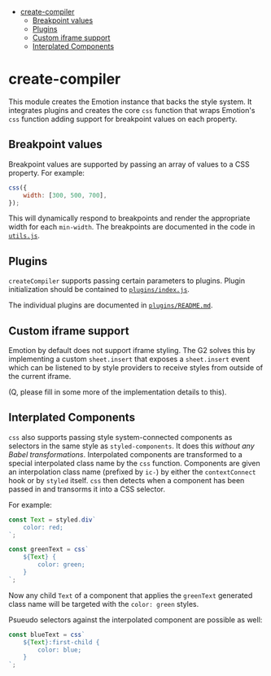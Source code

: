<!-- START doctoc generated TOC please keep comment here to allow auto update -->
<!-- DON'T EDIT THIS SECTION, INSTEAD RE-RUN doctoc TO UPDATE -->

-   [create-compiler](#create-compiler)
    -   [Breakpoint values](#breakpoint-values)
    -   [Plugins](#plugins)
    -   [Custom iframe support](#custom-iframe-support)
    -   [Interplated Components](#interplated-components)

<!-- END doctoc generated TOC please keep comment here to allow auto update -->

# create-compiler

This module creates the Emotion instance that backs the style system. It integrates plugins and creates the core `css` function that wraps Emotion's `css` function adding support for breakpoint values on each property.

## Breakpoint values

Breakpoint values are supported by passing an array of values to a CSS property. For example:

```js
css({
	width: [300, 500, 700],
});
```

This will dynamically respond to breakpoints and render the appropriate width for each `min-width`. The breakpoints are documented in the code in [`utils.js`](./utils.js).

## Plugins

`createCompiler` supports passing certain parameters to plugins. Plugin initialization should be contained to [`plugins/index.js`](./plugins/index.js).

The individual plugins are documented in [`plugins/README.md`](./plugins/README.md).

## Custom iframe support

Emotion by default does not support iframe styling. The G2 solves this by implementing a custom `sheet.insert` that exposes a `sheet.insert` event which can be listened to by style providers to receive styles from outside of the current iframe.

(Q, please fill in some more of the implementation details to this).

## Interplated Components

`css` also supports passing style system-connected components as selectors in the same style as `styled-components`. It does this _without any Babel transformations_. Interpolated components are transformed to a special interpolated class name by the `css` function. Components are given an interpolation class name (prefixed by `ic-`) by either the `contextConnect` hook or by `styled` itself. `css` then detects when a component has been passed in and transorms it into a CSS selector.

For example:

```js
const Text = styled.div`
	color: red;
`;

const greenText = css`
	${Text} {
		color: green;
	}
`;
```

Now any child `Text` of a component that applies the `greenText` generated class name will be targeted with the `color: green` styles.

Psueudo selectors against the interpolated component are possible as well:

```js
const blueText = css`
	${Text}:first-child {
		color: blue;
	}
`;
```
